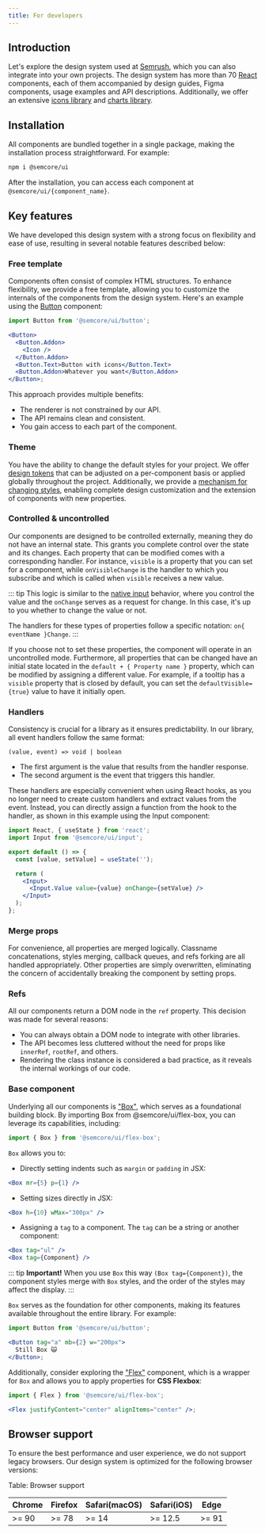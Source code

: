 ```yaml
---
title: For developers
---
```


## Introduction

Let's explore the design system used at [Semrush](https://semrush.com), which you can also integrate into your own projects. The design system has more than 70 [React](https://reactjs.org) components, each of them accompanied by design guides, Figma components, usage examples and API descriptions. Additionally, we offer an extensive [icons library](/style/icon/) and [charts library](/data-display/d3-chart/d3-chart-code/).

## Installation

All components are bundled together in a single package, making the installation process straightforward. For example:

```bash
npm i @semcore/ui
```

After the installation, you can access each component at `@semcore/ui/{component_name}`.

## Key features

We have developed this design system with a strong focus on flexibility and ease of use, resulting in several notable features described below:

### Free template

Components often consist of complex HTML structures. To enhance flexibility, we provide a free template, allowing you to customize the internals of the components from the design system. Here's an example using the [Button](/components/button/) component:

```jsx
import Button from '@semcore/ui/button';

<Button>
  <Button.Addon>
    <Icon />
  </Button.Addon>
  <Button.Text>Button with icons</Button.Text>
  <Button.Addon>Whatever you want</Button.Addon>
</Button>;
```

This approach provides multiple benefits:

- The renderer is not constrained by our API.
- The API remains clean and consistent.
- You gain access to each part of the component.

### Theme

You have the ability to change the default styles for your project. We offer [design tokens](/style/design-tokens/) that can be adjusted on a per-component basis or applied globally throughout the project. Additionally, we provide a [mechanism for changing styles](/style/design-tokens/#themes/), enabling complete design customization and the extension of components with new properties.

### Controlled & uncontrolled

Our components are designed to be controlled externally, meaning they do not have an internal state. This grants you complete control over the state and its changes. Each property that can be modified comes with a corresponding handler. For instance, `visible` is a property that you can set for a component, while `onVisibleChange` is the handler to which you subscribe and which is called when `visible` receives a new value.

::: tip
This logic is similar to the [native input](https://reactjs.org/docs/forms.html#controlled-components) behavior, where you control the value and the `onChange` serves as a request for change. In this case, it's up to you whether to change the value or not.

The handlers for these types of properties follow a specific notation: `on{ eventName }Change`.
:::

If you choose not to set these properties, the component will operate in an uncontrolled mode. Furthermore, all properties that can be changed have an initial state located in the `default + { Property name }` property, which can be modified by assigning a different value. For example, if a tooltip has a `visible` property that is closed by default, you can set the `defaultVisible={true}` value to have it initially open.

### Handlers

Consistency is crucial for a library as it ensures predictability. In our library, all event handlers follow the same format:

```tsx
(value, event) => void | boolean
```

- The first argument is the value that results from the handler response.
- The second argument is the event that triggers this handler.

These handlers are especially convenient when using React hooks, as you no longer need to create custom handlers and extract values from the event. Instead, you can directly assign a function from the hook to the handler, as shown in this example using the Input component:

```jsx
import React, { useState } from 'react';
import Input from '@semcore/ui/input';

export default () => {
  const [value, setValue] = useState('');

  return (
    <Input>
      <Input.Value value={value} onChange={setValue} />
    </Input>
  );
};
```

### Merge props

For convenience, all properties are merged logically. Classname concatenations, styles merging, callback queues, and refs forking are all handled appropriately. Other properties are simply overwritten, eliminating the concern of accidentally breaking the component by setting props.

### Refs

All our components return a DOM node in the `ref` property. This decision was made for several reasons:

- You can always obtain a DOM node to integrate with other libraries.
- The API becomes less cluttered without the need for props like `innerRef`, `rootRef`, and others.
- Rendering the class instance is considered a bad practice, as it reveals the internal workings of our code.

### Base component

Underlying all our components is ["Box"](/layout/box-system/), which serves as a foundational building block. By importing Box from @semcore/ui/flex-box, you can leverage its capabilities, including:

```jsx
import { Box } from '@semcore/ui/flex-box';
```

`Box` allows you to:

- Directly setting indents such as `margin` or `padding` in JSX:

```jsx
<Box mr={5} p={1} />
```

- Setting sizes directly in JSX:

```jsx
<Box h={10} wMax="300px" />
```

- Assigning a `tag` to a component. The `tag` can be a string or another component:

```jsx
<Box tag="ul" />
<Box tag={Component} />
```

::: tip
**Important!** When you use `Box` this way `(Box tag={Component})`, the component styles merge with `Box` styles, and the order of the styles may affect the display.
:::

`Box` serves as the foundation for other components, making its features available throughout the entire library. For example:

```jsx
import Button from '@semcore/ui/button';

<Button tag="a" mb={2} w="200px">
  Still Box 🙀
</Button>;
```

Additionally, consider exploring the ["Flex"](/layout/box-system/) component, which is a wrapper for `Box` and allows you to apply properties for **CSS Flexbox**:


```jsx
import { Flex } from '@semcore/ui/flex-box';

<Flex justifyContent="center" alignItems="center" />;
```

## Browser support

To ensure the best performance and user experience, we do not support legacy browsers. Our design system is optimized for the following browser versions:

Table: Browser support

| Chrome | Firefox | Safari(macOS) | Safari(iOS) | Edge  |
| ------ | ------- | ------------- | ----------- | ----- |
| >= 90  | >= 78   | >= 14         | >= 12.5     | >= 91 |
